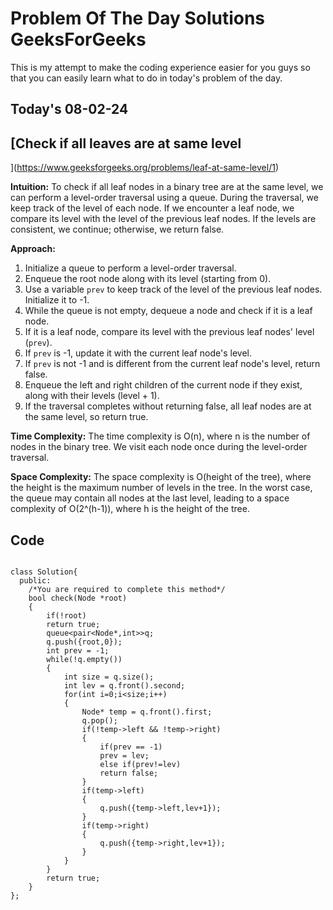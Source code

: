 #  Problem Of The Day Solutions GeeksForGeeks

This is my attempt to make the coding experience easier for you guys so that you can easily learn what to do in today's problem of the day.

## Today's 08-02-24 
## [Check if all leaves are at same level
](https://www.geeksforgeeks.org/problems/leaf-at-same-level/1)

**Intuition:**
To check if all leaf nodes in a binary tree are at the same level, we can perform a level-order traversal using a queue. During the traversal, we keep track of the level of each node. If we encounter a leaf node, we compare its level with the level of the previous leaf nodes. If the levels are consistent, we continue; otherwise, we return false.

**Approach:**
1. Initialize a queue to perform a level-order traversal.
2. Enqueue the root node along with its level (starting from 0).
3. Use a variable `prev` to keep track of the level of the previous leaf nodes. Initialize it to -1.
4. While the queue is not empty, dequeue a node and check if it is a leaf node.
5. If it is a leaf node, compare its level with the previous leaf nodes' level (`prev`).
6. If `prev` is -1, update it with the current leaf node's level.
7. If `prev` is not -1 and is different from the current leaf node's level, return false.
8. Enqueue the left and right children of the current node if they exist, along with their levels (level + 1).
9. If the traversal completes without returning false, all leaf nodes are at the same level, so return true.

**Time Complexity:**
The time complexity is O(n), where n is the number of nodes in the binary tree. We visit each node once during the level-order traversal.

**Space Complexity:**
The space complexity is O(height of the tree), where the height is the maximum number of levels in the tree. In the worst case, the queue may contain all nodes at the last level, leading to a space complexity of O(2^(h-1)), where h is the height of the tree.


## Code 

```

class Solution{
  public:
    /*You are required to complete this method*/
    bool check(Node *root)
    {
        if(!root)
        return true;
        queue<pair<Node*,int>>q;
        q.push({root,0});
        int prev = -1;
        while(!q.empty())
        {
            int size = q.size();
            int lev = q.front().second;
            for(int i=0;i<size;i++)
            {
                Node* temp = q.front().first;
                q.pop();
                if(!temp->left && !temp->right)
                {
                    if(prev == -1)
                    prev = lev;
                    else if(prev!=lev)
                    return false;
                }
                if(temp->left)
                {
                    q.push({temp->left,lev+1});
                }
                if(temp->right)
                {
                    q.push({temp->right,lev+1});
                }
            }
        }
        return true;
    }
};

```
